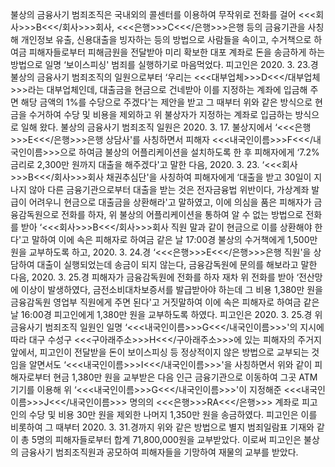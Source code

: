 불상의 금융사기 범죄조직은 국내외의 콜센터를 이용하여 무작위로 전화를 걸어 <<<회사>>>B<<</회사>>>회사, <<<은행>>>C<<</은행>>>은행 등의 금융기관을 사칭해 개인정보 유출, 신용대출을 빙자하는 등의 방법으로 사람들을 속이고, 수거책으로 하여금 피해자들로부터 피해금원을 전달받아 미리 확보한 대포 계좌로 돈을 송금하게 하는 방법으로 일명 ‘보이스피싱' 범죄를 실행하기로 마음먹었다.
피고인은 2020. 3. 23.경 불상의 금융사기 범죄조직의 일원으로부터 ‘우리는 <<<대부업체>>>D<<</대부업체>>>라는 대부업체인데, 대출금을 현금으로 건네받아 이를 지정하는 계좌에 입금해 주면 해당 금액의 1%를 수당으로 주겠다'는 제안을 받고 그 때부터 위와 같은 방식으로 현금을 수거하여 수당 및 비용을 제외하고 위 불상자가 지정하는 계좌로 입금하는 방식으로 일해 왔다.
불상의 금융사기 범죄조직 일원은 2020. 3. 17. 불상지에서 ‘<<<은행>>>E<<</은행>>>은행 상담사'를 사칭하면서 피해자 <<<내국인이름>>>F<<</내국인이름>>>으로 하여금 불상의 어플리케이션을 설치하도록 한 후 피해자에게 ‘7.2% 금리로 2,300만 원까지 대출을 해주겠다'고 말한 다음, 2020. 3. 23. ‘<<<회사>>>B<<</회사>>>회사 채권추심단'을 사칭하여 피해자에게 ‘대출을 받고 30일이 지나지 않아 다른 금융기관으로부터 대출을 받는 것은 전자금융법 위반이다, 가상계좌 발급이 어려우니 현금으로 대출금을 상환해라'고 말하였고, 이에 의심을 품은 피해자가 금융감독원으로 전화를 하자, 위 불상의 어플리케이션을 통하여 알 수 없는 방법으로 전화를 받아 ‘<<<회사>>>B<<</회사>>>회사 직원 말과 같이 현금으로 이를 상환해야 한다'고 말하여 이에 속은 피해자로 하여금 같은 날 17:00경 불상의 수거책에게 1,500만 원을 교부하도록 하고, 2020. 3. 24.경 ‘<<<은행>>>E<<</은행>>>은행 직원'을 상담하여 대출이 실행되었는데 송금이 되지 않는다, 금융감독원에 문의를 해보라고 말한 다음, 2020. 3. 25.경 피해자가 금융감독원에 전화를 하자 재차 위 전화를 받아 ‘전산망에 이상이 발생하였다, 금전소비대차보증서를 발급받아야 하는데 그 비용 1,380만 원을 금융감독원 영업부 직원에게 주면 된다'고 거짓말하여 이에 속은 피해자로 하여금 같은 날 16:00경 피고인에게 1,380만 원을 교부하도록 하였다.
피고인은 2020. 3. 25.경 위 금융사기 범죄조직 일원인 일명 ‘<<<내국인이름>>>G<<</내국인이름>>>'의 지시에 따라 대구 수성구 <<<구아래주소>>>H<<</구아래주소>>>에 있는 피해자의 주거지 앞에서, 피고인이 전달받을 돈이 보이스피싱 등 정상적이지 않은 방법으로 교부되는 것임을 알면서도 ‘<<<내국인이름>>>I<<</내국인이름>>>'을 사칭하면서 위와 같이 피해자로부터 현금 1,380만 원을 교부받은 다음 인근 금융기관으로 이동하여 그곳 ATM 기기를 이용해 위 ‘<<<내국인이름>>>G<<</내국인이름>>>'이 지정해준 <<<내국인이름>>>J<<</내국인이름>>> 명의의 <<<은행>>>RA<<</은행>>> 계좌로 피고인의 수당 및 비용 30만 원을 제외한 나머지 1,350만 원을 송금하였다.
피고인은 이를 비롯하여 그 때부터 2020. 3. 31.경까지 위와 같은 방법으로 별지 범죄일람표 기재와 같이 총 5명의 피해자들로부터 합계 71,800,000원을 교부받았다.
이로써 피고인은 불상의 금융사기 범죄조직원과 공모하여 피해자들을 기망하여 재물의 교부를 받았다.